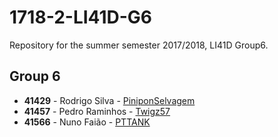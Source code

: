 # 1718-2-LI41D-G6
Repository for the summer semester 2017/2018, LI41D Group6.

## Group 6

* **41429** - Rodrigo Silva - [PiniponSelvagem](https://github.com/PiniponSelvagem)
* **41457** - Pedro Raminhos - [Twigz57](https://github.com/Twigz57)
* **41566** - Nuno Faião - [PTTANK](https://github.com/PTTANK)